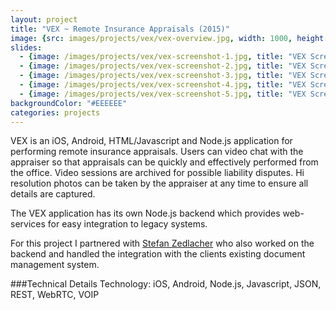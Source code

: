 ```yaml
---
layout: project
title: "VEX ~ Remote Insurance Appraisals (2015)"
image: {src: images/projects/vex/vex-overview.jpg, width: 1000, height: 354, title: "VEX Screenshots"}
slides:
  - {image: /images/projects/vex/vex-screenshot-1.jpg, title: "VEX Screenshot 1"}
  - {image: /images/projects/vex/vex-screenshot-2.jpg, title: "VEX Screenshot 2"}
  - {image: /images/projects/vex/vex-screenshot-3.jpg, title: "VEX Screenshot 3"}
  - {image: /images/projects/vex/vex-screenshot-4.jpg, title: "VEX Screenshot 4"}
  - {image: /images/projects/vex/vex-screenshot-5.jpg, title: "VEX Screenshot 5"}
backgroundColor: "#EEEEEE"
categories: projects
---
```

VEX is an iOS, Android, HTML/Javascript and Node.js  application for performing remote insurance appraisals. Users can video chat with the appraiser so that appraisals can be quickly and effectively performed from the office. Video sessions are archived for possible liability disputes. Hi resolution photos can be taken by the appraiser at any time to ensure all details are captured.

The VEX application has its own Node.js backend which provides web-services for easy integration to legacy systems.

For this project I partnered with [Stefan Zedlacher](http://www.zedlacher.org/) who also worked on the backend and handled the integration with the clients existing document management system.

###Technical Details
Technology: iOS, Android, Node.js, Javascript, JSON, REST, WebRTC, VOIP
